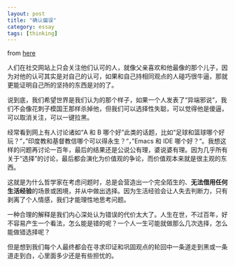 ```yaml
---
layout: post
title: "确认偏误"
category: essay
tags: [thinking]
---
```




from [here](http://www.geekonomics10000.com/729)


人们在社交网站上只会关注他们认可的人，就像父亲喜欢和他最像的那个儿子，因为对他的认可其实是对自己的认可，如果和自己持相同观点的人碰巧很牛逼，那就更能证明自己所的坚持的东西是对的了。


说到底，我们希望世界是我们认为的那个样子，如果一个人发表了“异端邪说”，我们不会像花刺子模国王那样杀掉他，但我们可以选择性失聪，可以觉得他是傻逼，可以取消关注，可以一键拉黑。


经常看到网上有人讨论诸如“A 和 B 哪个好”此类的话题，比如“足球和篮球哪个好玩？”，”印度教和基督教信哪个可以得永生？“，”Emacs 和 IDE 哪个好？“。我想这样的问题再讨论一百年，最后的结果还是公说公有理，婆说婆有理。因为几乎所有关于“选择”的讨论，最后都会演化为价值观的争论，而价值观本来就是很主观的东西。


这就是为什么哲学家在考虑问题时，总是会营造出一个完全陌生的、**无法借用任何生活经验**的场景或困境，并从中做出选择。因为生活经验会让人失去判断力，只有剥离了个人情感，我们才能理性地思考问题。


一种合理的解释是我们内心深处认为错误的代价太大了。人生在世，不过百年，好不容易产生一个看法，怎么能是错的呢？一个人一生可能就做那么几次选择，怎么能做错选择呢？


但是想到我们每个人最终都会在寻求印证和巩固观点的轮回中一条道走到黑或一条道走到白，心里面多少还是有些担忧的。
